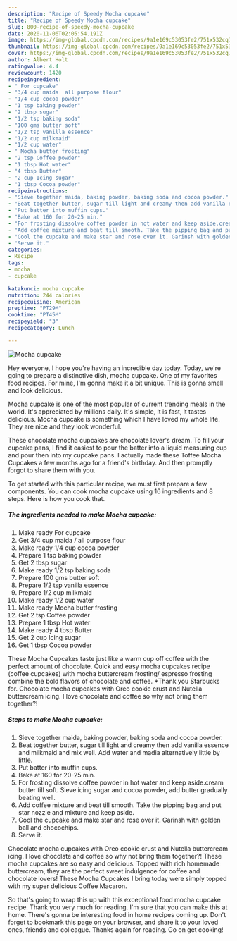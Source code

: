 ```yaml
---
description: "Recipe of Speedy Mocha cupcake"
title: "Recipe of Speedy Mocha cupcake"
slug: 800-recipe-of-speedy-mocha-cupcake
date: 2020-11-06T02:05:54.191Z
image: https://img-global.cpcdn.com/recipes/9a1e169c53053fe2/751x532cq70/mocha-cupcake-recipe-main-photo.jpg
thumbnail: https://img-global.cpcdn.com/recipes/9a1e169c53053fe2/751x532cq70/mocha-cupcake-recipe-main-photo.jpg
cover: https://img-global.cpcdn.com/recipes/9a1e169c53053fe2/751x532cq70/mocha-cupcake-recipe-main-photo.jpg
author: Albert Holt
ratingvalue: 4.4
reviewcount: 1420
recipeingredient:
- " For cupcake"
- "3/4 cup maida  all purpose flour"
- "1/4 cup cocoa powder"
- "1 tsp baking powder"
- "2 tbsp sugar"
- "1/2 tsp baking soda"
- "100 gms butter soft"
- "1/2 tsp vanilla essence"
- "1/2 cup milkmaid"
- "1/2 cup water"
- " Mocha butter frosting"
- "2 tsp Coffee powder"
- "1 tbsp Hot water"
- "4 tbsp Butter"
- "2 cup Icing sugar"
- "1 tbsp Cocoa powder"
recipeinstructions:
- "Sieve together maida, baking powder, baking soda and cocoa powder."
- "Beat together butter, sugar till light and creamy then add vanilla essence and milkmaid and mix well. Add water and madia alternatively little by little."
- "Put batter into muffin cups."
- "Bake at 160 for 20-25 min."
- "For frosting dissolve coffee powder in hot water and keep aside.cream butter till soft. Sieve icing sugar and cocoa powder, add butter gradually beating well."
- "Add coffee mixture and beat till smooth. Take the pipping bag and put star nozzle and mixture and keep aside."
- "Cool the cupcake and make star and rose over it. Garinsh with golden ball and chocochips."
- "Serve it."
categories:
- Recipe
tags:
- mocha
- cupcake

katakunci: mocha cupcake 
nutrition: 244 calories
recipecuisine: American
preptime: "PT29M"
cooktime: "PT45M"
recipeyield: "3"
recipecategory: Lunch

---
```



![Mocha cupcake](https://img-global.cpcdn.com/recipes/9a1e169c53053fe2/751x532cq70/mocha-cupcake-recipe-main-photo.jpg)

Hey everyone, I hope you're having an incredible day today. Today, we're going to prepare a distinctive dish, mocha cupcake. One of my favorites food recipes. For mine, I'm gonna make it a bit unique. This is gonna smell and look delicious.

Mocha cupcake is one of the most popular of current trending meals in the world. It's appreciated by millions daily. It's simple, it is fast, it tastes delicious. Mocha cupcake is something which I have loved my whole life. They are nice and they look wonderful.

These chocolate mocha cupcakes are chocolate lover&#39;s dream. To fill your cupcake pans, I find it easiest to pour the batter into a liquid measuring cup and pour then into my cupcake pans. I actually made these Toffee Mocha Cupcakes a few months ago for a friend&#39;s birthday. And then promptly forgot to share them with you.


To get started with this particular recipe, we must first prepare a few components. You can cook mocha cupcake using 16 ingredients and 8 steps. Here is how you cook that.

<!--inarticleads1-->

##### The ingredients needed to make Mocha cupcake:

1. Make ready  For cupcake
1. Get 3/4 cup maida / all purpose flour
1. Make ready 1/4 cup cocoa powder
1. Prepare 1 tsp baking powder
1. Get 2 tbsp sugar
1. Make ready 1/2 tsp baking soda
1. Prepare 100 gms butter soft
1. Prepare 1/2 tsp vanilla essence
1. Prepare 1/2 cup milkmaid
1. Make ready 1/2 cup water
1. Make ready  Mocha butter frosting
1. Get 2 tsp Coffee powder
1. Prepare 1 tbsp Hot water
1. Make ready 4 tbsp Butter
1. Get 2 cup Icing sugar
1. Get 1 tbsp Cocoa powder


These Mocha Cupcakes taste just like a warm cup off coffee with the perfect amount of chocolate. Quick and easy mocha cupcakes recipe (coffee cupcakes) with mocha buttercream frosting/ espresso frosting combine the bold flavors of chocolate and coffee. *Thank you Starbucks for. Chocolate mocha cupcakes with Oreo cookie crust and Nutella buttercream icing. I love chocolate and coffee so why not bring them together?! 

<!--inarticleads2-->

##### Steps to make Mocha cupcake:

1. Sieve together maida, baking powder, baking soda and cocoa powder.
1. Beat together butter, sugar till light and creamy then add vanilla essence and milkmaid and mix well. Add water and madia alternatively little by little.
1. Put batter into muffin cups.
1. Bake at 160 for 20-25 min.
1. For frosting dissolve coffee powder in hot water and keep aside.cream butter till soft. Sieve icing sugar and cocoa powder, add butter gradually beating well.
1. Add coffee mixture and beat till smooth. Take the pipping bag and put star nozzle and mixture and keep aside.
1. Cool the cupcake and make star and rose over it. Garinsh with golden ball and chocochips.
1. Serve it.


Chocolate mocha cupcakes with Oreo cookie crust and Nutella buttercream icing. I love chocolate and coffee so why not bring them together?! These mocha cupcakes are so easy and delicious. Topped with rich homemade buttercream, they are the perfect sweet indulgence for coffee and chocolate lovers! These Mocha Cupcakes I bring today were simply topped with my super delicious Coffee Macaron. 

So that's going to wrap this up with this exceptional food mocha cupcake recipe. Thank you very much for reading. I'm sure that you can make this at home. There's gonna be interesting food in home recipes coming up. Don't forget to bookmark this page on your browser, and share it to your loved ones, friends and colleague. Thanks again for reading. Go on get cooking!
